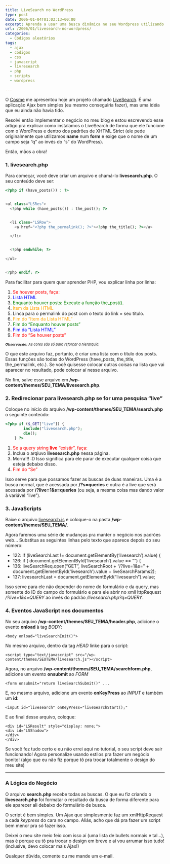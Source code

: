 ```yaml
---
title: LiveSearch no WordPress
type: post
date: 2006-01-04T01:03:13+00:00
excerpt: Aprenda a usar uma busca dinâmica no seu Wordpress utilizando Ajax...
url: /2006/01/livesearch-no-wordpress/
categories:
  - Códigos aleatórios
tags:
  - ajax
  - códigos
  - css
  - javascript
  - livresearch
  - php
  - scripts
  - wordpress

---
```

O [Cosme][1] me apresentou hoje um projeto chamado [LiveSearch][2]. É uma aplicação Ajax bem simples (eu mesmo conseguiria fazer), mas uma idéia que eu ainda não havia tido.

Resolvi então implementar o negócio no meu blog e estou escrevendo esse artigo pra explicar como instalamos o LiveSearch de forma que ele funcione com o WordPress e dentro dos padrões de XHTML Strict (ele pede originalmente que utilizamos **name** num **form** e exige que o nome de um campo seja “q” ao invés do “s” do WordPress).

Então, mãos a obra!

### 1. livesearch.php

Para começar, você deve criar um arquivo e chamá-lo **livesearch.php**. O seu conteúdo deve ser:

```php
<?php if (have_posts()) : ?>


<ul class="LSRes">
  <?php while (have_posts()) : the_post(); ?>


  <li class="LSRow">
    <a href="<?php the_permalink(); ?>"><?php the_title(); ?></a>

  </li>


  <?php endwhile; ?>

</ul>


<?php endif; ?>
```

Para facilitar para quem quer aprender PHP, vou explicar linha por linha:

  1. <span style="color:red;">Se houver posts, faça:</span>
  2. <span style="color:blue;">Lista HTML</span>
  3. <span style="color:green;">Enquanto houver posts: Execute a função the_post().</span>
  4. <span style="color:orange;">Item da Lista HTML</span>
  5. Linca para o permalink do post com o texto do link = seu título.
  6. <span style="color:orange;">Fim do “Item da Lista HTML”</span>
  7. <span style="color:green;">Fim do “Enquanto houver posts”</span>
  8. <span style="color:blue;">Fim da “Lista HTML”</span>
  9. <span style="color:red;">Fim do “Se houver posts”</span>

<p style="font-size:11px; font-style:italic;">
  <strong>Observação:</strong> As cores são só para reforçar a hierarquia.
</p>

O que este arquivo faz, portanto, é criar uma lista com o título dos posts. Essas funções são todas do WordPress (have\_posts, the\_title, the_permalink, etc.). Se você quisesse colocar outras coisas na lista que vai aparecer no resultado, pode colocar aí nesse arquivo.

No fim, salve esse arquivo em **/wp-content/themes/SEU_TEMA/livesearch.php**.

### 2. Redirecionar para livesearch.php se for uma pesquisa “live”

Coloque no início do arquivo **/wp-content/themes/SEU_TEMA/search.php** o seguinte conteúdo:

```php
<?php if ($_GET["live"]) {
		include("livesearch.php");
		die();
	} ?>
```

  1. <span style="color:red;">Se a query string <strong>live</strong> “existir”, faça:</span>
  2. Inclua o arqiuvo **livesearch.php** nessa página.
  3. Morra!!! :D Isso significa para ele parar de executar qualquer coisa que esteja debaixo disso.
  4. <span style="color:red;">Fim do “Se”</span>

Isso serve para que possamos fazer as buscas de duas maneiras. Uma é a busca normal, que é acessada por **/?s=queries** e outra é a live que será acessada por **/?live=1&s=queries** (ou seja, a mesma coisa mas dando valor à variável “live”).

### 3. JavaScripts

Baixe o arquivo [livesearch.js][3] e coloque-o na pasta **/wp-content/themes/SEU_TEMA/**.

Agora faremos uma série de mudanças pra manter o negócio nos padrões web… Substitua as seguintes linhas pelo texto que aparece depois do seu número:

  * 122: if (liveSearchLast != document.getElementBy(‘livesearch’).value) {
  * 126: if ( document.getElementById(‘livesearch’).value == “”) {
  * 136: liveSearchReq.open(“GET”, liveSearchRoot + “/?live=1&s=” + document.getElementById(‘livesearch’).value + liveSearchParams2);
  * 137: livesearchLast = document.getElementById(“livesearch”).value;

Isso serve para ele não depender do nome do formulário e da query, mas somente do ID do campo do formulário e para ele abrir no xmlHttpRequest _/?live=1&s=QUERY_ ao invés do padrão _/livesearch.php?q=QUERY_.

### 4. Eventos JavaScript nos documentos

No seu arquivo **/wp-content/themes/SEU_TEMA/header.php**, adicione o evento **onload** à tag _BODY_:

```
<body onload="liveSearchInit()">
```

No mesmo arquivo, dentro da tag _HEAD_ linke para o script:

```
<script type="text/javascript" src="/wp-content/themes/SEUTEMA/livesearch.js"></script>
```

Agora, no arquivo **/wp-content/themes/SEU_TEMA/searchform.php**, adicione um evento **onsubmit** ao _FORM_

```
<form onsubmit="return liveSearchSubmit()" ...
```

E, no mesmo arquivo, adicione um evento **onKeyPress** ao _INPUT_ e também um **id**:

```
<input id="livesearch" onKeyPress="liveSearchStart();"
```

E ao final desse arquivo, coloque:

```
<div id="LSResult" style="display: none;">
<div id="LSShadow">
</div>
</div>
```

Se você fez tudo certo e eu não errei aqui no tutorial, o seu script deve sair funcionando! Agora personalize usando estilos pra fazer um negócio bonito! (algo que eu não fiz porque tô pra trocar totalmente o design do meu site)

* * *

### A Lógica do Negócio

O arquivo **search.php** recebe todas as buscas. O que eu fiz criando o **livesearch.php** foi formatar o resultado da busca de forma diferente para ele aparecer ali debaixo do formulário de busca.

O script é bem simples. Um Ajax que simplesmente faz um xmlHttpRequest a cada _keypress_ do cara no campo. Aliás, acho que dá pra fazer um script bem menor pra só fazer isso.

Deixei o meu site meio feio com isso aí (uma lista de bullets normais e tal…), mas é porque eu tô pra trocar o design em breve e aí vou arrumar isso tudo! (inclusive, devo colocar mais Ajax!)

Qualquer dúvida, comente ou me mande um e-mail.

 [1]: http://www.cosmeweb.com.br
 [2]: http://blog.bitflux.ch/wiki/LiveSearch
 [3]: http://blog.bitflux.ch/livesearch.js

